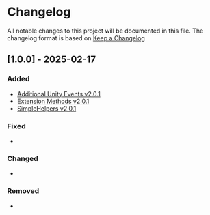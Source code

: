 # Changelog

All notable changes to this project will be documented in this file.
The changelog format is based on [Keep a Changelog](https://keepachangelog.com/en/1.0.0/)


## [1.0.0] - 2025-02-17


### Added

- [Additional Unity Events v2.0.1](https://github.com/solo-fsw/sosxr-unity-additionalunityevents)
- [Extension Methods v2.0.1](https://github.com/solo-fsw/sosxr-unity-extensionmethods)
- [SimpleHelpers v2.0.1](https://github.com/solo-fsw/sosxr-unity-simplehelpers)


### Fixed

-

### Changed

-

### Removed

-
